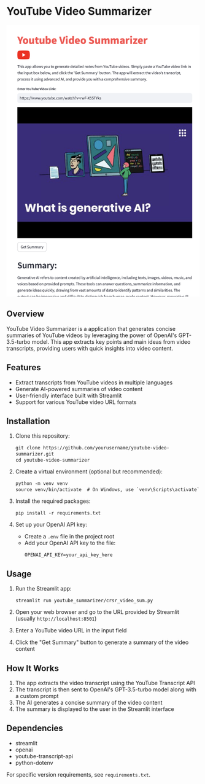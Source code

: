# YouTube Video Summarizer
![Screenshot From The App](screenshot_app.png)

## Overview

YouTube Video Summarizer is a application that generates concise summaries of YouTube videos by leveraging the power of OpenAI's GPT-3.5-turbo model. This app extracts key points and main ideas from video transcripts, providing users with quick insights into video content.

## Features

- Extract transcripts from YouTube videos in multiple languages
- Generate AI-powered summaries of video content
- User-friendly interface built with Streamlit
- Support for various YouTube video URL formats

## Installation

1. Clone this repository:
   ```
   git clone https://github.com/yourusername/youtube-video-summarizer.git
   cd youtube-video-summarizer
   ```

2. Create a virtual environment (optional but recommended):
   ```
   python -m venv venv
   source venv/bin/activate  # On Windows, use `venv\Scripts\activate`
   ```

3. Install the required packages:
   ```
   pip install -r requirements.txt
   ```

4. Set up your OpenAI API key:
   - Create a `.env` file in the project root
   - Add your OpenAI API key to the file:
     ```
     OPENAI_API_KEY=your_api_key_here
     ```

## Usage

1. Run the Streamlit app:
   ```
   streamlit run youtube_summarizer/crsr_video_sum.py
   ```

2. Open your web browser and go to the URL provided by Streamlit (usually `http://localhost:8501`)

3. Enter a YouTube video URL in the input field

4. Click the "Get Summary" button to generate a summary of the video content

## How It Works

1. The app extracts the video transcript using the YouTube Transcript API
2. The transcript is then sent to OpenAI's GPT-3.5-turbo model along with a custom prompt
3. The AI generates a concise summary of the video content
4. The summary is displayed to the user in the Streamlit interface

## Dependencies

- streamlit
- openai
- youtube-transcript-api
- python-dotenv

For specific version requirements, see `requirements.txt`.



